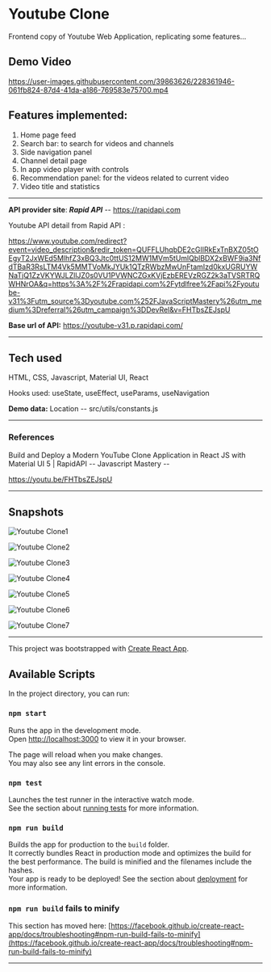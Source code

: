 # Youtube Clone
 Frontend copy of Youtube Web Application, replicating some features...
 
## Demo Video

https://user-images.githubusercontent.com/39863626/228361946-061fb824-87d4-41da-a186-769583e75700.mp4



## Features implemented:
  1. Home page feed
  2. Search bar: to search for videos and channels
  3. Side navigation panel
  4. Channel detail page
  5. In app video player with controls
  6. Recommendation panel: for the videos related to current video
  7. Video title and statistics
****************************************
**API provider site**: ***Rapid API*** -- https://rapidapi.com

Youtube API detail from Rapid API :

 https://www.youtube.com/redirect?event=video_description&redir_token=QUFFLUhqbDE2cGlIRkExTnBXZ05tOEgyT2JxWEd5MlhfZ3xBQ3Jtc0ttUS12MW1MVm5tUmlQblBDX2xBWF9ia3NfdTBaR3RsLTM4Vk5MMTVoMkJYUk1QTzRWbzMwUnFtamIzd0kxUGRUYWNaTjQ1ZzVKYWJLZllJZ0s0VU1PVWNCZGxKVjEzbEREVzRGZ2k3aTVSRTRQWHNrOA&q=https%3A%2F%2Frapidapi.com%2Fytdlfree%2Fapi%2Fyoutube-v31%3Futm_source%3Dyoutube.com%252FJavaScriptMastery%26utm_medium%3Dreferral%26utm_campaign%3DDevRel&v=FHTbsZEJspU

**Base url of API:** https://youtube-v31.p.rapidapi.com/

**************************************************
## Tech used
HTML, CSS, Javascript, Material UI, React

Hooks used: useState, useEffect, useParams, useNavigation

**Demo data:** Location -- src/utils/constants.js 
***************************************************
### References 
  Build and Deploy a Modern YouTube Clone Application in React JS with Material UI 5 | RapidAPI
  -- Javascript Mastery --
  
  https://youtu.be/FHTbsZEJspU

****************************************************
## Snapshots

![Youtube Clone1](https://user-images.githubusercontent.com/39863626/221680223-7c833557-c07b-4bf6-8f3d-fd24dc899a2f.png)


![Youtube Clone2](https://user-images.githubusercontent.com/39863626/221680306-a7aee6de-3c00-4aaa-af33-844021cc6bee.png)


![Youtube Clone3](https://user-images.githubusercontent.com/39863626/221680387-af6ff551-2e57-4907-b24c-6945e0028452.png)


![Youtube Clone4](https://user-images.githubusercontent.com/39863626/221680440-4043535d-b62a-443b-9b09-86de5af97a16.png)


![Youtube Clone5](https://user-images.githubusercontent.com/39863626/221680536-776930a6-29da-4199-aa90-467a7679f7f2.png)


![Youtube Clone6](https://user-images.githubusercontent.com/39863626/221680578-6ec0f3d0-d0e3-4d3f-bd0d-5a6a321cf961.png)


![Youtube Clone7](https://user-images.githubusercontent.com/39863626/221680623-5206bb59-b244-4f00-9460-9e23318cfd80.png)

***********************************************************

This project was bootstrapped with [Create React App](https://github.com/facebook/create-react-app).

## Available Scripts
In the project directory, you can run:
### `npm start`
Runs the app in the development mode.\
Open [http://localhost:3000](http://localhost:3000) to view it in your browser.

The page will reload when you make changes.\
You may also see any lint errors in the console.

### `npm test`
Launches the test runner in the interactive watch mode.\
See the section about [running tests](https://facebook.github.io/create-react-app/docs/running-tests) for more information.

### `npm run build`
Builds the app for production to the `build` folder.\
It correctly bundles React in production mode and optimizes the build for the best performance.
The build is minified and the filenames include the hashes.\
Your app is ready to be deployed!
See the section about [deployment](https://facebook.github.io/create-react-app/docs/deployment) for more information.

### `npm run build` fails to minify
This section has moved here: [https://facebook.github.io/create-react-app/docs/troubleshooting#npm-run-build-fails-to-minify](https://facebook.github.io/create-react-app/docs/troubleshooting#npm-run-build-fails-to-minify)

*********************************************************************
